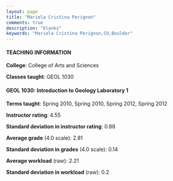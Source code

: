 ```yaml
---
layout: page
title: "Mariela Cristina Perignon" 
comments: true
description: "blanks"
keywords: "Mariela Cristina Perignon,CU,Boulder"
---
```

<head>
<script src="https://ajax.googleapis.com/ajax/libs/jquery/2.1.3/jquery.min.js"></script>
<script src="https://dl.dropboxusercontent.com/s/pc42nxpaw1ea4o9/highcharts.js?dl=0"></script>
<!-- <script src="../assets/js/highcharts.js"></script> -->
<style type="text/css">@font-face {
	font-family: "Bebas Neue";
	src: url(https://www.filehosting.org/file/details/544349/BebasNeue Regular.otf) format("opentype");
	}
	h1.Bebas { 
		font-family: "Bebas Neue", Verdana, Tahoma;
	}
</style>
</head>
	   
#### TEACHING INFORMATION

**College**: College of Arts and Sciences

**Classes taught**: GEOL 1030

#### GEOL 1030: Introduction to Geology Laboratory 1

**Terms taught**: Spring 2010, Spring 2010, Spring 2012, Spring 2012

**Instructor rating**: 4.55

**Standard deviation in instructor rating**: 0.88

**Average grade** (4.0 scale): 2.81

**Standard deviation in grades** (4.0 scale): 0.14

**Average workload** (raw): 2.21

**Standard deviation in workload** (raw): 0.2

